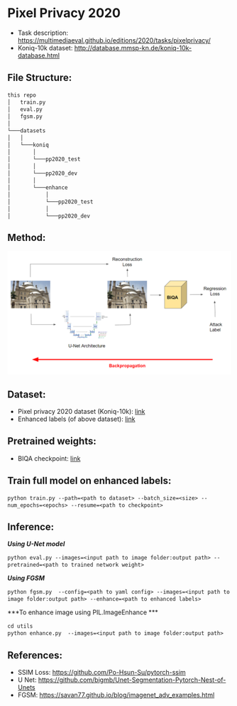 # Pixel Privacy 2020

- Task description: https://multimediaeval.github.io/editions/2020/tasks/pixelprivacy/
- Koniq-10k dataset: http://database.mmsp-kn.de/koniq-10k-database.html

## File Structure:

```
this repo
│   train.py
│   eval.py
│   fgsm.py
│  
└───datasets  
│   │
│   └───koniq
│       │
│       └───pp2020_test
│       │
│       └───pp2020_dev
│       │
│       └───enhance
│           │
│           └───pp2020_test
│           │
│           └───pp2020_dev
```

## Method:

<img src="./images/pipeline.PNG" width="700">

## Dataset:
- Pixel privacy 2020 dataset (Koniq-10k): [link](https://drive.google.com/file/d/1aYyZW4bcGSsRouRuo4HrNg37wFJQp1Bx/view?usp=sharing)
- Enhanced labels (of above dataset): [link](https://drive.google.com/file/d/1BefYNHFxFim5tT_V7dP5Cxo8-eDrZNlU/view?usp=sharing)

## Pretrained weights:
- BIQA checkpoint: [link](https://drive.google.com/file/d/1t8nOxtM4tQhOOQZmYZ1O1ltbywLSAaXe/view?usp=sharing)

## Train full model on enhanced labels:

```
python train.py --path=<path to dataset> --batch_size=<size> --num_epochs=<epochs> --resume=<path to checkpoint>
```

## Inference:
***Using U-Net model***
```
python eval.py --images=<input path to image folder:output path> --pretrained=<path to trained network weight>
```

***Using FGSM***
```
python fgsm.py  --config=<path to yaml config> --images=<input path to image folder:output path> --enhance=<path to enhanced labels>
```

***To enhance image using PIL.ImageEnhance ***
```
cd utils
python enhance.py  --images=<input path to image folder:output path>
```

## References:
- SSIM Loss: https://github.com/Po-Hsun-Su/pytorch-ssim
- U Net: https://github.com/bigmb/Unet-Segmentation-Pytorch-Nest-of-Unets
- FGSM: https://savan77.github.io/blog/imagenet_adv_examples.html
